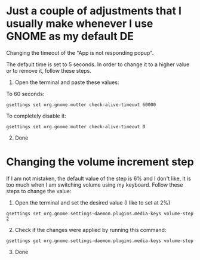 # Just a couple of adjustments that I usually make whenever I use GNOME as my default DE

Changing the timeout of the "App is not responding popup".

The default time is set to 5 seconds. In order to change it to a higher value or to remove it, follow these steps.

1. Open the terminal and paste these values:

To 60 seconds:
```plaintext 
gsettings set org.gnome.mutter check-alive-timeout 60000
```
To completely disable it:
```plaintext
gsettings set org.gnome.mutter check-alive-timeout 0
```
2. Done

# Changing the volume increment step

If I am not mistaken, the default value of the step is 6% and I don't like, it is too much when I am switching volume using my keyboard. Follow these steps to change the value:

1. Open the terminal and set the desired value (I like to set at 2%)
```plaintext
gsettings set org.gnome.settings-daemon.plugins.media-keys volume-step 2
```
2. Check if the changes were applied by running this command:
```plaintext
gsettings get org.gnome.settings-daemon.plugins.media-keys volume-step
```
3. Done
